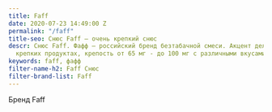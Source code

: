 ```yaml
---
title: Faff
date: 2020-07-23 14:49:00 Z
permalink: "/faff"
title-seo: Снюс Faff — очень крепкий снюс
descr: Снюс Faff. Фафф — российский бренд безтабачной смеси. Акцент делают на очень
  крепких продуктах, крепость от 65 мг - до 100 мг с различными вкусами.
keywords: faff, фафф
filter-name-h2: Faff Снюс
filter-brand-list: Faff
---
```


Бренд Faff